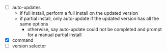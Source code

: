 - [ ] auto-updates
  - if full install, perform a full install on the updated version
  - if partial install, only auto-update if the updated version has all the same options
    - otherwise, say auto-update could not be completed and prompt for a manual partial install
- [x] command
- [ ] version selector
